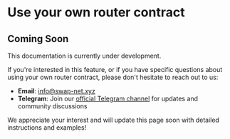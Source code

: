 # Use your own router contract

## Coming Soon

This documentation is currently under development.

If you're interested in this feature, or if you have specific questions about using your own router contract, please don't hesitate to reach out to us:

- **Email**: [info@swap-net.xyz](mailto:info@swap-net.xyz?subject=Router%20Contract%20Integration%20Inquiry)
- **Telegram**: Join our [official Telegram channel](https://t.me/swapnetxyz) for updates and community discussions

We appreciate your interest and will update this page soon with detailed instructions and examples!
